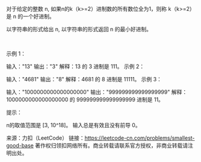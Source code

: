 对于给定的整数 n, 如果n的k（k>=2）进制数的所有数位全为1，则称 k（k>=2）是 n 的一个好进制。

以字符串的形式给出 n, 以字符串的形式返回 n 的最小好进制。

 

示例 1：

输入："13"
输出："3"
解释：13 的 3 进制是 111。
示例 2：

输入："4681"
输出："8"
解释：4681 的 8 进制是 11111。
示例 3：

输入："1000000000000000000"
输出："999999999999999999"
解释：1000000000000000000 的 999999999999999999 进制是 11。
 

提示：

n的取值范围是 [3, 10^18]。
输入总是有效且没有前导 0。

来源：力扣（LeetCode）
链接：https://leetcode-cn.com/problems/smallest-good-base
著作权归领扣网络所有。商业转载请联系官方授权，非商业转载请注明出处。